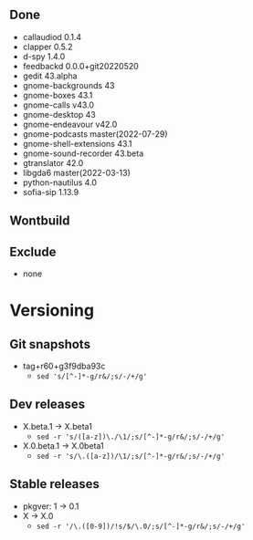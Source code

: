 ## Done
- callaudiod 0.1.4
- clapper 0.5.2
- d-spy 1.4.0
- feedbackd 0.0.0+git20220520
- gedit 43.alpha
- gnome-backgrounds 43
- gnome-boxes 43.1
- gnome-calls v43.0
- gnome-desktop 43
- gnome-endeavour v42.0
- gnome-podcasts master(2022-07-29)
- gnome-shell-extensions 43.1
- gnome-sound-recorder 43.beta
- gtranslator 42.0
- libgda6 master(2022-03-13)
- python-nautilus 4.0
- sofia-sip 1.13.9

## Wontbuild

## Exclude
- none

# Versioning
## Git snapshots
* tag+r60+g3f9dba93c
  * `sed 's/[^-]*-g/r&/;s/-/+/g'`

## Dev releases
* X.beta.1 -> X.beta1
  * `sed -r 's/([a-z])\./\1/;s/[^-]*-g/r&/;s/-/+/g'`
* X.0.beta.1 -> X.0beta1
  * `sed -r 's/\.([a-z])/\1/;s/[^-]*-g/r&/;s/-/+/g'`

## Stable releases
* pkgver: 1 -> 0.1
* X -> X.0
  * `sed -r '/\.([0-9])/!s/$/\.0/;s/[^-]*-g/r&/;s/-/+/g'`